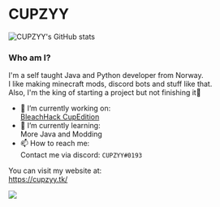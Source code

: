 # CUPZYY

![CUPZYY's GitHub stats](https://github-readme-stats.vercel.app/api?username=CUPZYY&include_all_commits=true&count_private=true&show_icons=true&theme=dark)

### Who am I?
I'm a self taught Java and Python developer from Norway.<br />I like making minecraft mods, discord bots and stuff like that.<br />Also, I'm the king of starting a project but not finishing it👑


- 🔭 I’m currently working on: <br />
[BleachHack CupEdition](https://github.com/CUPZYY/BleachHack-CupEdition)<br />
- 🌱 I’m currently learning: <br />
More Java and Modding
- 📫 How to reach me: <br />
Contact me via discord: `CUPZYY#0193`


You can visit my website at: <br />
https://cupzyy.tk/

![](https://komarev.com/ghpvc/?username=CUPZYY&style=flat-square)
